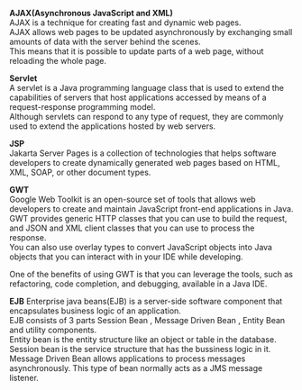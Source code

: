 **AJAX(Asynchronous JavaScript and XML)**  
AJAX is a technique for creating fast and dynamic web pages.  
AJAX allows web pages to be updated asynchronously by exchanging small amounts of data with the server behind the scenes.  
This means that it is possible to update parts of a web page, without reloading the whole page.  

**Servlet**  
A servlet is a Java programming language class that is used to extend the capabilities of servers that host applications accessed by means of a request-response programming model.  
Although servlets can respond to any type of request, they are commonly used to extend the applications hosted by web servers.  

**JSP**  
Jakarta Server Pages is a collection of technologies that helps software developers to create dynamically generated web pages based on HTML, XML, SOAP, or other document types.  

**GWT**  
Google Web Toolkit is an open-source set of tools that allows web developers to create and maintain JavaScript front-end applications in Java.  
GWT provides generic HTTP classes that you can use to build the request, and JSON and XML client classes that you can use to process the response.  
You can also use overlay types to convert JavaScript objects into Java objects that you can interact with in your IDE while developing.  

One of the benefits of using GWT is that you can leverage the tools, such as refactoring, code completion, and debugging, available in a Java IDE.  

**EJB**
Enterprise java beans(EJB) is a server-side software component that encapsulates business logic of an application.  
EJB consists of 3 parts Session Bean , Message Driven Bean , Entity Bean and utility components.  
Entity bean is the entity structure like an object or table in the database.  
Session bean is the service structure that has the bussiness logic in it.  
Message Driven Bean  allows applications to process messages asynchronously. This type of bean normally acts as a JMS message listener.  

